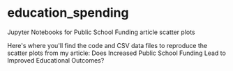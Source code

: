 # education_spending
Jupyter Notebooks for Public School Funding article scatter plots

Here's where you'll find the code and CSV data files to reproduce the scatter plots from my article: Does Increased Public School Funding Lead to Improved Educational Outcomes?
